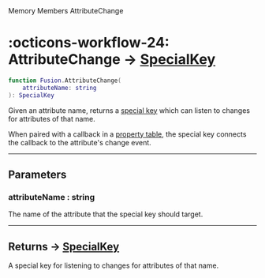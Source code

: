 <nav class="fusiondoc-api-breadcrumbs">
	<span>Memory</span>
	<span>Members</span>
	<span>AttributeChange</span>
</nav>

<h1 class="fusiondoc-api-header" markdown>
	<span class="fusiondoc-api-icon" markdown>:octicons-workflow-24:</span>
	<span class="fusiondoc-api-name">AttributeChange</span>
	<span class="fusiondoc-api-type">
		-> <a href="../../types/specialkey">SpecialKey</a>
	</span>
</h1>

```Lua
function Fusion.AttributeChange(
	attributeName: string
): SpecialKey
```

Given an attribute name, returns a [special key](../../types/specialkey) which 
can listen to changes for attributes of that name.

When paired with a callback in a [property table](../../types/propertytable),
the special key connects the callback to the attribute's change event.

-----

## Parameters

<h3 markdown>
	attributeName
	<span class="fusiondoc-api-type">
		: string
	</span>
</h3>

The name of the attribute that the special key should target.

-----

<h2 markdown>
	Returns
	<span class="fusiondoc-api-type">
		-> <a href="../../types/specialkey">SpecialKey</a>
	</span>
</h2>

A special key for listening to changes for attributes of that name.